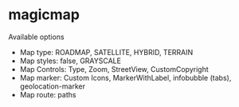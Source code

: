 # magicmap

 Available options
 
 * Map type: 	ROADMAP, SATELLITE, HYBRID, TERRAIN
 * Map styles: false, GRAYSCALE
 * Map Controls: Type, Zoom, StreetView, CustomCopyright
 * Map marker: Custom Icons, MarkerWithLabel, infobubble (tabs), geolocation-marker
 * Map route: paths

